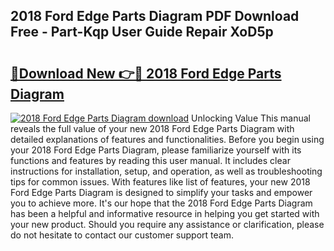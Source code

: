## 2018 Ford Edge Parts Diagram PDF Download Free - Part-Kqp User Guide Repair XoD5p

# <h2><a href="http://dfoud3.blite.top/?on=2018+Ford+Edge+Parts+Diagram">🔗Download New 👉🔴 2018 Ford Edge Parts Diagram</a></h2>

[![2018 Ford Edge Parts Diagram download](https://i.imgur.com/lujVjoI.png)](http://dfoud3.blite.top/?on=2018+Ford+Edge+Parts+Diagram)
Unlocking Value This manual reveals the full value of your new 2018 Ford Edge Parts Diagram with detailed explanations of features and functionalities. Before you begin using your 2018 Ford Edge Parts Diagram, please familiarize yourself with its functions and features by reading this user manual. It includes clear instructions for installation, setup, and operation, as well as troubleshooting tips for common issues. With features like list of features, your new 2018 Ford Edge Parts Diagram is designed to simplify your tasks and empower you to achieve more. It's our hope that the 2018 Ford Edge Parts Diagram has been a helpful and informative resource in helping you get started with your new product. Should you require any assistance or clarification, please do not hesitate to contact our customer support team.
